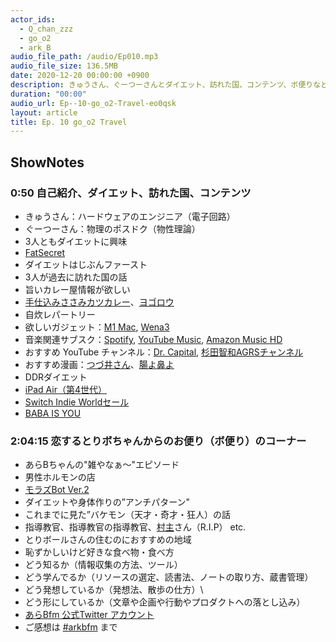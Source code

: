 ```yaml
---
actor_ids:
  - Q_chan_zzz
  - go_o2
  - ark_B
audio_file_path: /audio/Ep010.mp3
audio_file_size: 136.5MB
date: 2020-12-20 00:00:00 +0900
description: きゅうさん、ぐーつーさんとダイエット、訪れた国、コンテンツ、ボ便りなどについて話しました。
duration: "00:00"
audio_url: Ep--10-go_o2-Travel-eo0qsk
layout: article
title: Ep. 10 go_o2 Travel
---
```


## ShowNotes 

### 0:50 自己紹介、ダイエット、訪れた国、コンテンツ

* きゅうさん：ハードウェアのエンジニア（電子回路）
* ぐーつーさん：物理のポスドク（物性理論）
* 3人ともダイエットに興味
* [FatSecret](https://www.fatsecret.jp/)
* ダイエットはじぶんファースト
* 3人が過去に訪れた国の話
* 旨いカレー屋情報が欲しい
* [手仕込みささみカツカレー](https://www.ichibanya.co.jp/menu/detail.html?id=802)、[ヨゴロウ](https://tabelog.com/tokyo/A1306/A130601/13076645/)
* 自炊レパートリー
* 欲しいガジェット：[M1 Mac](https://www.apple.com/jp/mac/m1/), [Wena3](https://www.sony.jp/smartwatch/products/wena3_metal/)
* 音楽関連サブスク：[Spotify](https://www.spotify.com/jp/), [YouTube Music](https://music.youtube.com/), [Amazon Music HD](https://www.amazon.co.jp/music/unlimited/hd)
* おすすめ YouTube チャンネル：[Dr. Capital](https://www.youtube.com/channel/UCoUFbEnb5yWgjeEXAr_Y9qg), [杉田智和AGRSチャンネル](https://www.youtube.com/channel/UCbPVSXP89cDlsiMf0jet1zQ)
* おすすめ漫画：[つづ井さん](https://crea.bunshun.jp/articles/-/22579)、[腸よ鼻よ](https://ganma.jp/chohana)
* DDRダイエット
* [iPad Air（第4世代）](https://www.apple.com/jp/ipad-air/)
* [Switch Indie Worldセール](https://topics.nintendo.co.jp/article/3f27e291-0a12-4b89-a70a-3215dcef633d)
* [BABA IS YOU](https://store.steampowered.com/app/736260/Baba_Is_You/?l=japanese)


### 2:04:15 恋するとりボちゃんからのお便り（ボ便り）のコーナー

* あらBちゃんの"雑やなぁ〜"エピソード
* 男性ホルモンの店
* [モラズBot Ver.2](https://twitter.com/morazu2_bot)
* ダイエットや身体作りの”アンチパターン"
* これまでに見た”バケモン（天才・奇才・狂人）の話
* 指導教官、指導教官の指導教官、[村主](http://jun-makino.sakura.ne.jp/articles/future_sc/note139.html)さん（R.I.P） etc.
* とりボールさんの住むのにおすすめの地域
* 恥ずかしいけど好きな食べ物・食べ方
* どう知るか（情報収集の方法、ツール）
* どう学んでるか（リソースの選定、読書法、ノートの取り方、蔵書管理）
* どう発想しているか（発想法、散歩の仕方）\
* どう形にしているか（文章や企画や行動やプロダクトへの落とし込み）
* [あらBfm 公式Twitter アカウント](https://twitter.com/arkbfm)
* ご感想は [#arkbfm](https://paper.dropbox.com/?q=%23arkbfm) まで
